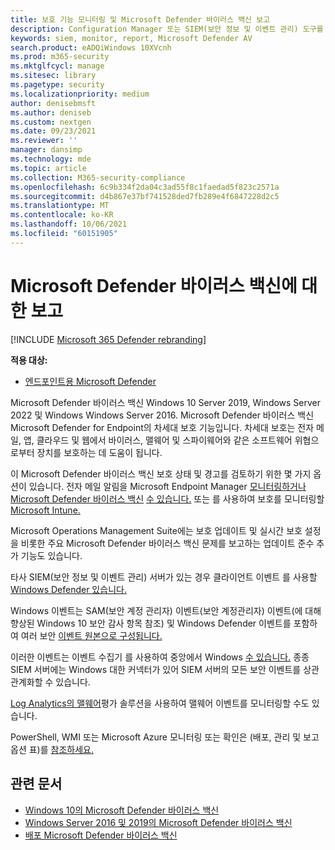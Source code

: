 ```yaml
---
title: 보호 기능 모니터링 및 Microsoft Defender 바이러스 백신 보고
description: Configuration Manager 또는 SIEM(보안 정보 및 이벤트 관리) 도구를 사용하여 보고서를 사용하며 PowerShell 및 WMI를 사용하여 Microsoft Defender AV를 모니터링합니다.
keywords: siem, monitor, report, Microsoft Defender AV
search.product: eADQiWindows 10XVcnh
ms.prod: m365-security
ms.mktglfcycl: manage
ms.sitesec: library
ms.pagetype: security
ms.localizationpriority: medium
author: denisebmsft
ms.author: deniseb
ms.custom: nextgen
ms.date: 09/23/2021
ms.reviewer: ''
manager: dansimp
ms.technology: mde
ms.topic: article
ms.collection: M365-security-compliance
ms.openlocfilehash: 6c9b334f2da04c3ad55f8c1faedad5f823c2571a
ms.sourcegitcommit: d4b867e37bf741528ded7fb289e4f6847228d2c5
ms.translationtype: MT
ms.contentlocale: ko-KR
ms.lasthandoff: 10/06/2021
ms.locfileid: "60151905"
---
```

# <a name="report-on-microsoft-defender-antivirus"></a>Microsoft Defender 바이러스 백신에 대한 보고

[!INCLUDE [Microsoft 365 Defender rebranding](../../includes/microsoft-defender.md)]


**적용 대상:**

- [엔드포인트용 Microsoft Defender](/microsoft-365/security/defender-endpoint/)

Microsoft Defender 바이러스 백신 Windows 10 Server 2019, Windows Server 2022 및 Windows Windows Server 2016. Microsoft Defender 바이러스 백신 Microsoft Defender for Endpoint의 차세대 보호 기능입니다. 차세대 보호는 전자 메일, 앱, 클라우드 및 웹에서 바이러스, 맬웨어 및 스파이웨어와 같은 소프트웨어 위협으로부터 장치를 보호하는 데 도움이 됩니다.

이 Microsoft Defender 바이러스 백신 보호 상태 및 경고를 검토하기 위한 몇 가지 옵션이 있습니다. 전자 메일 알림을 Microsoft Endpoint Manager [모니터링하거나 Microsoft Defender 바이러스 백신](/configmgr/protect/deploy-use/monitor-endpoint-protection) [수 있습니다.](/configmgr/protect/deploy-use/endpoint-configure-alerts) 또는 를 사용하여 보호를 모니터링할 [Microsoft Intune.](/intune/introduction-intune)

Microsoft Operations Management [](/windows/deployment/update/update-compliance-get-started) Suite에는 보호 업데이트 및 실시간 보호 설정을 비롯한 주요 Microsoft Defender 바이러스 백신 문제를 보고하는 업데이트 준수 추가 기능도 있습니다.

타사 SIEM(보안 정보 및 이벤트 관리) 서버가 있는 경우 클라이언트 이벤트 를 사용할 [Windows Defender 있습니다.](/windows/win32/events/windows-events)

Windows 이벤트는 SAM(보안 계정 관리자) 이벤트(보안 계정[](/windows/whats-new/whats-new-windows-10-version-1507-and-1511)관리자) 이벤트(에 대해 [](/windows/device-security/auditing/security-auditing-overview) 향상된 Windows 10 보안 감사 항목 참조) 및 Windows Defender 이벤트를 포함하여 여러 보안 [이벤트 원본으로 구성됩니다.](troubleshoot-microsoft-defender-antivirus.md)

이러한 이벤트는 이벤트 수집기 를 사용하여 중앙에서 Windows [수 있습니다.](/windows/win32/wec/windows-event-collector) 종종 SIEM 서버에는 Windows 대한 커넥터가 있어 SIEM 서버의 모든 보안 이벤트를 상관 관계화할 수 있습니다.

[Log Analytics의 맬웨어](/azure/log-analytics/log-analytics-malware)평가 솔루션을 사용하여 맬웨어 이벤트를 모니터링할 수도 있습니다.

PowerShell, WMI 또는 Microsoft Azure 모니터링 또는 확인은 (배포, 관리 및 보고 옵션 표)를 [참조하세요.](deploy-manage-report-microsoft-defender-antivirus.md#ref2)

## <a name="related-articles"></a>관련 문서

- [Windows 10의 Microsoft Defender 바이러스 백신](microsoft-defender-antivirus-in-windows-10.md)
- [Windows Server 2016 및 2019의 Microsoft Defender 바이러스 백신](microsoft-defender-antivirus-on-windows-server.md)
- [배포 Microsoft Defender 바이러스 백신](deploy-manage-report-microsoft-defender-antivirus.md)
